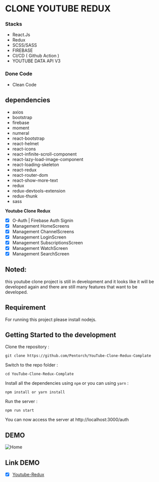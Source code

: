 # CLONE YOUTUBE REDUX

### Stacks

- React.Js
- Redux
- SCSS/SASS
- FIREBASE
- CI/CD ( Github Action )
- YOUTUBE DATA API V3

### Done Code

- Clean Code

## dependencies

- axios
- bootstrap
- firebase
- moment
- numeral
- react-bootstrap
- react-helmet
- react-icons
- react-infinite-scroll-component
- react-lazy-load-image-component
- react-loading-skeleton
- react-redux
- react-router-dom
- react-show-more-text
- redux
- redux-devtools-extension
- redux-thunk
- sass

**Youtube Clone Redux**

- [x] O-Auth | Firebase Auth Signin
- [x] Management HomeScreens
- [x] Management ChannelScreens
- [x] Management LoginScreen
- [x] Management SubscriptionsScreen
- [x] Management WatchScreen
- [x] Management SearchScreen

## Noted:

this youtube clone project is still in development and it looks like it will be developed again and there are still many features that want to be developed.

## Requirement

For running this project please install nodejs.

## Getting Started to the development

Clone the repository :

```
git clone https://github.com/Pentorch/YouTube-Clone-Redux-Complate
```

Switch to the repo folder :

```
cd YouTube-Clone-Redux-Complate
```

Install all the dependencies using `npm` or you can using `yarn` :

```
npm install or yarn install
```

Run the server :

```
npm run start
```

You can now access the server at http://localhost:3000/auth

## DEMO
![Home](https://user-images.githubusercontent.com/59289325/178924789-a1843730-982f-4ac6-ac9b-ef3b07f264ac.png)


## Link DEMO

- [x] [Youtube-Redux](https://not-redux-clone.web.app/)
